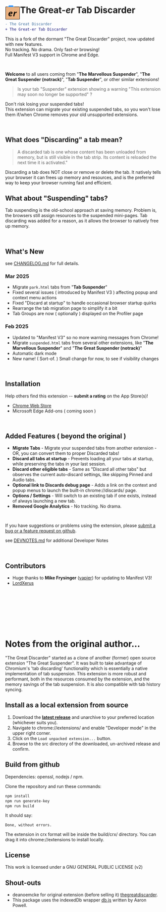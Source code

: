 # <img src="./src/img/icon48.png" align="left" /> The Great-*er* Tab Discarder
```diff
- The Great Discarder
+ The Great-er Tab Discarder
```

This is a fork of the dormant "The Great Discarder" project, now updated with new features.<br>
No tracking.  No drama.  Only fast-*er* browsing!<br>
Full Manifest V3 support in Chrome and Edge.

<br>

**Welcome** to all users coming from "**The Marvellous Suspender**", "**The Great Suspender (notrack)**", "**Tab Suspender**", or other similar extensions!

> Is your tab "Suspender" extension showing a warning "This extension may soon no longer be supported" ?<br>

Don't risk losing your suspended tabs!<br>
This extension can migrate your existing suspended tabs,
so you won't lose them if/when Chrome removes your old unsupported extensions.

<br>

## What does "Discarding" a tab mean?
> A discarded tab is one whose content has been unloaded from memory, but is still visible in the tab strip.
> Its content is reloaded the next time it is activated."

Discarding a tab does NOT close or remove or delete the tab.
It natively tells your browser it can frees up memory and resources, and is the preferred way to keep your browser running fast and efficient.

## What about "Suspending" tabs?
Tab suspending is the old-school approach at saving memory.
Problem is, the browsers still assign resources to the suspended mini-pages.
Tab discarding was added for a reason, as it allows the browser to natively free up memory.

<br>

## What's New
see [CHANGELOG.md](./CHANGELOG.md) for full details.

### Mar 2025
- Migrate `park.html` tabs from "**Tab Suspender**"
- Fixed several issues ( introduced by Manifest V3 ) affecting popup and context menu actions
- Fixed "Discard at startup" to handle occasional browser startup quirks
- Rearrange the tab migration page to simplify it a bit
- Tab Groups are now ( optionally ) displayed on the Profiler page

### Feb 2025
- Updated to "Manifest V3" so no more warning messages from Chrome!
- Migrate `suspended.html` tabs from several other extensions, like "**The Marvellous Suspender**" and "**The Great Suspender (notrack)**"
- Automatic dark mode
- New name!  ( Sort-of. )  Small change for now, to see if visibility changes

<br>

## Installation

Help others find this extension -- **submit a rating** on the App Store(s)!

- [Chrome Web Store](https://chromewebstore.google.com/detail/the-great-er-tab-discarder/plpkmjcnhhnpkblimgenmdhghfgghdpp)
- Microsoft Edge Add-ons ( coming soon )

<br>

## Added Features ( beyond the original )
- **Migrate Tabs** - Migrate your suspended tabs from another extension - OR, you can convert them to proper Discarded tabs!
- **Discard all tabs at startup** - Prevents loading all your tabs at startup, while preserving the tabs in your last session.
- **Discard other eligible tabs** - Same as "Discard all other tabs" but observes the current auto-discard settings, like skipping Pinned and Audio tabs.
- **Optional link to Discards debug page** - Adds a link on the context and popup menus to launch the built-in chrome://discards/ page.
- **Options / Settings** - Will switch to an existing tab if one exists, instead of always launching a new tab.
- **Removed Google Analytics** - No tracking. No drama.

<br>

If you have suggestions or problems using the extension, please [submit a bug or a feature request on github](https://github.com/rkodey/the-great-er-discarder-er/issues).

see [DEVNOTES.md](./DEVNOTES.md) for additional Developer Notes

<br>

## Contributors
- Huge thanks to **Mike Frysinger** ([vapier](https://github.com/vapier)) for updating to Manifest V3!
- [LordXerus](https://github.com/LordXerus)


<br><br>
----------
<br><br>


# Notes from the original author...

"The Great Discarder" started as a clone of another (former) open source extension "The Great Suspender".
It was built to take advantage of Chromium's 'tab discarding' functionality which is essentially a native implementation of tab suspension.
This extension is more robust and performant, both in the resources consumed by the extension, and the memory savings of the tab suspension.
It is also compatible with tab history syncing.


## Install as a local extension from source

1. Download the **[latest release](https://github.com/rkodey/the-great-er-discarder-er/releases)** and unarchive to your preferred location (whichever suits you).
2. Navigate to chrome://extensions/ and enable "Developer mode" in the upper right corner.
3. Click on the `Load unpacked extension...` button.
4. Browse to the src directory of the downloaded, un-archived release and confirm.


## Build from github

Dependencies: openssl, nodejs / npm.

Clone the repository and run these commands:
```
npm install
npm run generate-key
npm run build
```

It should say:
```
Done, without errors.
```

The extension in crx format will be inside the build/crx/ directory. You can drag it into chrome://extensions to install locally.

## License

This work is licensed under a GNU GENERAL PUBLIC LICENSE (v2)

## Shout-outs
- deanoemcke for original extension (before selling it) [thegreatdiscarder](https://github.com/deanoemcke/).
- This package uses the indexedDb wrapper [db.js](https://github.com/aaronpowell/db.js) written by Aaron Powell.
